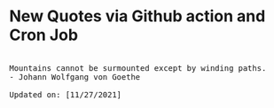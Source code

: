 # New Quotes via Github action and Cron Job

<pre>
<!-- #quote -->
Mountains cannot be surmounted except by winding paths.
- Johann Wolfgang von Goethe

Updated on: [11/27/2021]
<!-- #quoteEnd -->
</pre>
